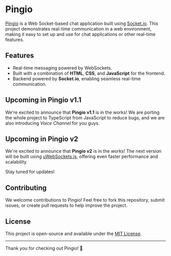 # Pingio

[Pingio](https://pingio.onrender.com/) is a Web Socket-based chat application built using [Socket.io](https://socket.io/). This project demonstrates real-time communication in a web environment, making it easy to set up and use for chat applications or other real-time features.

## Features

- Real-time messaging powered by WebSockets.
- Built with a combination of **HTML**, **CSS**, and **JavaScript** for the frontend.
- Backend powered by **Socket.io**, enabling seamless real-time communication.

## Upcoming in Pingio v1.1

We're excited to announce that **Pingio v1.1** is in the works! We are porting the whole project to TypeScript from JavaScript to reduce bugs, and we are also introducing *Voice Channel* for you guys.

## Upcoming in Pingio v2

We're excited to announce that **Pingio v2** is in the works! The next version will be built using [uWebSockets.js](https://github.com/uNetworking/uWebSockets.js), offering even faster performance and scalability.

Stay tuned for updates!

## Contributing

We welcome contributions to Pingio! Feel free to fork this repository, submit issues, or create pull requests to help improve the project.

## License

This project is open-source and available under the [MIT License](LICENSE).

---

Thank you for checking out Pingio! 🚀
